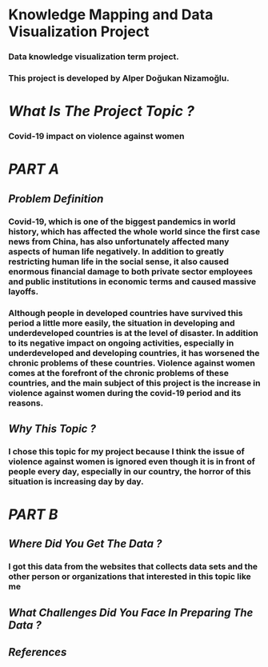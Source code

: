 # Knowledge Mapping and Data Visualization Project
### Data knowledge visualization term project.
### This project is developed by Alper Doğukan Nizamoğlu.

# *What Is The Project Topic ?*

### Covid-19 impact on violence against women

# *PART A*

## *Problem Definition*

### Covid-19, which is one of the biggest pandemics in world history, which has affected the whole world since the first case news from China, has also unfortunately affected many aspects of human life negatively. In addition to greatly restricting human life in the social sense, it also caused enormous financial damage to both private sector employees and public institutions in economic terms and caused massive layoffs. 

### Although people in developed countries have survived this period a little more easily, the situation in developing and underdeveloped countries is at the level of disaster. In addition to its negative impact on ongoing activities, especially in underdeveloped and developing countries, it has worsened the chronic problems of these countries. Violence against women comes at the forefront of the chronic problems of these countries, and the main subject of this project is the increase in violence against women during the covid-19 period and its reasons.

## *Why This Topic ?*

### I chose this topic for my project because I think the issue of violence against women is ignored even though it is in front of people every day, especially in our country, the horror of this situation is increasing day by day.

# *PART B*

## *Where Did You Get The Data ?*

### I got this data from the websites that collects data sets and the other person or organizations that interested in this topic like me 

## *What Challenges Did You Face In Preparing The Data ?*






## *References*
